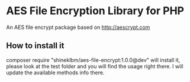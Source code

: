 # AES File Encryption Library for PHP
An AES file encrypt package based on http://aescrypt.com
## How to install it
composer require "shineklbm/aes-file-encrypt:1.0.0@dev"
will install it, please look at the test folder and you will find the usage right there. I will update the available methods info there.

